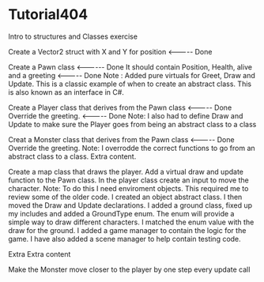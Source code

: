 # Tutorial404
Intro to structures and Classes exercise

Create a Vector2 struct with X and Y for position <----- Done

Create a Pawn class <------ Done
It should contain Position, Health, alive and a greeting <----- Done
Note : Added pure virtuals for Greet, Draw and Update. 
This is a classic example of when to create an abstract class. 
This is also known as an interface in C#.

Create a Player class that derives from the Pawn class <----- Done
Override the greeting. <----- Done
Note: I also had to define Draw and Update to make sure the
Player goes from being an abstract class to a class

Creat a Monster class that derives from the Pawn class <----- Done
Override the greeting.
Note: I overrodde the correct functions to go from an abstract class to a class.
Extra content.

Create a map class that draws the player. Add a virtual draw and update function to the Pawn class.
In the player class create an input to move the character.
Note: To do this I need enviroment objects. This required me to review some of the older code.
I created an object abstract class.
I then moved the Draw and Update declarations.
I added a ground class, fixed up my includes and added a GroundType enum.
The enum will provide a simple way to draw different characters.
I matched the enum value with the draw for the ground.
I added a game manager to contain the logic for the game.
I have also added a scene manager to help contain testing code.

Extra Extra content

Make the Monster move closer to the player by one step every update call
